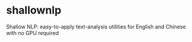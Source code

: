 # shallownlp
Shallow NLP:   easy-to-apply text-analysis utilities for English and Chinese with no GPU required
